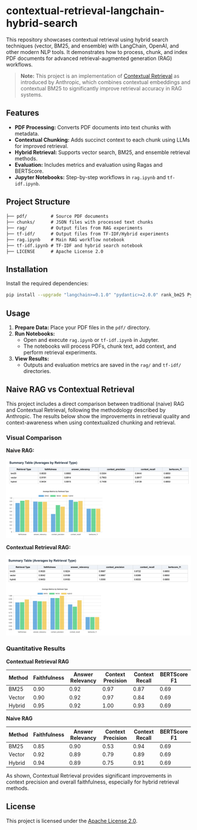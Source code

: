 # contextual-retrieval-langchain-hybrid-search

This repository showcases contextual retrieval using hybrid search techniques (vector, BM25, and ensemble) with LangChain, OpenAI, and other modern NLP tools. It demonstrates how to process, chunk, and index PDF documents for advanced retrieval-augmented generation (RAG) workflows.

> **Note:** This project is an implementation of [Contextual Retrieval](https://www.anthropic.com/news/contextual-retrieval) as introduced by Anthropic, which combines contextual embeddings and contextual BM25 to significantly improve retrieval accuracy in RAG systems.

## Features
- **PDF Processing:** Converts PDF documents into text chunks with metadata.
- **Contextual Chunking:** Adds succinct context to each chunk using LLMs for improved retrieval.
- **Hybrid Retrieval:** Supports vector search, BM25, and ensemble retrieval methods.
- **Evaluation:** Includes metrics and evaluation using Ragas and BERTScore.
- **Jupyter Notebooks:** Step-by-step workflows in `rag.ipynb` and `tf-idf.ipynb`.

## Project Structure
```
├── pdf/         # Source PDF documents
├── chunks/      # JSON files with processed text chunks
├── rag/         # Output files from RAG experiments
├── tf-idf/      # Output files from TF-IDF/Hybrid experiments
├── rag.ipynb    # Main RAG workflow notebook
├── tf-idf.ipynb # TF-IDF and hybrid search notebook
├── LICENSE      # Apache License 2.0
```

## Installation
Install the required dependencies:
```bash
pip install --upgrade "langchain>=0.1.0" "pydantic>=2.0.0" rank_bm25 PyPDF2 ragas bert-score pandas
```

## Usage
1. **Prepare Data:** Place your PDF files in the `pdf/` directory.
2. **Run Notebooks:**
   - Open and execute `rag.ipynb` or `tf-idf.ipynb` in Jupyter.
   - The notebooks will process PDFs, chunk text, add context, and perform retrieval experiments.
3. **View Results:**
   - Outputs and evaluation metrics are saved in the `rag/` and `tf-idf/` directories.

## Naive RAG vs Contextual Retrieval

This project includes a direct comparison between traditional (naive) RAG and Contextual Retrieval, following the methodology described by Anthropic. The results below show the improvements in retrieval quality and context-awareness when using contextualized chunking and retrieval.

### Visual Comparison

**Naive RAG:**

![Naive RAG](naive-rag.png)

**Contextual Retrieval RAG:**

![Contextual Retrieval RAG](contextual-retrieval-rag.png)

### Quantitative Results

**Contextual Retrieval RAG**

| Method   | Faithfulness | Answer Relevancy | Context Precision | Context Recall | BERTScore F1 |
|----------|--------------|------------------|-------------------|---------------|--------------|
| BM25     | 0.90         | 0.92             | 0.97              | 0.87          | 0.69         |
| Vector   | 0.90         | 0.92             | 0.97              | 0.84          | 0.69         |
| Hybrid   | 0.95         | 0.92             | 1.00              | 0.93          | 0.69         |

**Naive RAG**

| Method   | Faithfulness | Answer Relevancy | Context Precision | Context Recall | BERTScore F1 |
|----------|--------------|------------------|-------------------|---------------|--------------|
| BM25     | 0.85         | 0.90             | 0.53              | 0.94          | 0.69         |
| Vector   | 0.92         | 0.89             | 0.79              | 0.89          | 0.69         |
| Hybrid   | 0.94         | 0.89             | 0.75              | 0.91          | 0.69         |

As shown, Contextual Retrieval provides significant improvements in context precision and overall faithfulness, especially for hybrid retrieval methods.

## License
This project is licensed under the [Apache License 2.0](LICENSE).
